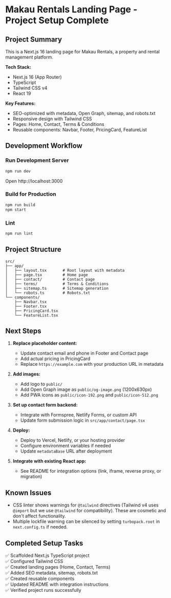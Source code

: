# Makau Rentals Landing Page - Project Setup Complete

## Project Summary

This is a Next.js 16 landing page for Makau Rentals, a property and rental management platform.

**Tech Stack:**
- Next.js 16 (App Router)
- TypeScript
- Tailwind CSS v4
- React 19

**Key Features:**
- SEO-optimized with metadata, Open Graph, sitemap, and robots.txt
- Responsive design with Tailwind CSS
- Pages: Home, Contact, Terms & Conditions
- Reusable components: Navbar, Footer, PricingCard, FeatureList

## Development Workflow

### Run Development Server
```bash
npm run dev
```
Open http://localhost:3000

### Build for Production
```bash
npm run build
npm start
```

### Lint
```bash
npm run lint
```

## Project Structure

```
src/
├── app/
│   ├── layout.tsx       # Root layout with metadata
│   ├── page.tsx         # Home page
│   ├── contact/         # Contact page
│   ├── terms/           # Terms & Conditions
│   ├── sitemap.ts       # Sitemap generation
│   └── robots.ts        # Robots.txt
└── components/
    ├── Navbar.tsx
    ├── Footer.tsx
    ├── PricingCard.tsx
    └── FeatureList.tsx
```

## Next Steps

1. **Replace placeholder content:**
   - Update contact email and phone in Footer and Contact page
   - Add actual pricing in PricingCard
   - Replace `https://example.com` with your production URL in metadata

2. **Add images:**
   - Add logo to `public/`
   - Add Open Graph image as `public/og-image.png` (1200x630px)
   - Add PWA icons as `public/icon-192.png` and `public/icon-512.png`

3. **Set up contact form backend:**
   - Integrate with Formspree, Netlify Forms, or custom API
   - Update form submission logic in `src/app/contact/page.tsx`

4. **Deploy:**
   - Deploy to Vercel, Netlify, or your hosting provider
   - Configure environment variables if needed
   - Update `metadataBase` URL after deployment

5. **Integrate with existing React app:**
   - See README for integration options (link, iframe, reverse proxy, or migration)

## Known Issues

- CSS linter shows warnings for `@tailwind` directives (Tailwind v4 uses `@import` but we use `@tailwind` for compatibility). These are cosmetic and don't affect functionality.
- Multiple lockfile warning can be silenced by setting `turbopack.root` in `next.config.ts` if needed.

## Completed Setup Tasks

✅ Scaffolded Next.js TypeScript project  
✅ Configured Tailwind CSS  
✅ Created landing pages (Home, Contact, Terms)  
✅ Added SEO metadata, sitemap, robots.txt  
✅ Created reusable components  
✅ Updated README with integration instructions  
✅ Verified project runs successfully
